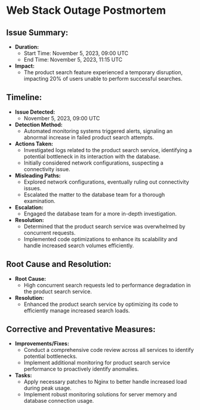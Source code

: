 # Web Stack Outage Postmortem

## Issue Summary:

- **Duration:**
  - Start Time: November 5, 2023, 09:00 UTC
  - End Time: November 5, 2023, 11:15 UTC
- **Impact:**
  - The product search feature experienced a temporary disruption, impacting 20% of users unable to perform successful searches.

## Timeline:

- **Issue Detected:**
  - November 5, 2023, 09:00 UTC
- **Detection Method:**
  - Automated monitoring systems triggered alerts, signaling an abnormal increase in failed product search attempts.
- **Actions Taken:**
  - Investigated logs related to the product search service, identifying a potential bottleneck in its interaction with the database.
  - Initially considered network configurations, suspecting a connectivity issue.
- **Misleading Paths:**
  - Explored network configurations, eventually ruling out connectivity issues.
  - Escalated the matter to the database team for a thorough examination.
- **Escalation:**
  - Engaged the database team for a more in-depth investigation.
- **Resolution:**
  - Determined that the product search service was overwhelmed by concurrent requests.
  - Implemented code optimizations to enhance its scalability and handle increased search volumes efficiently.

## Root Cause and Resolution:

- **Root Cause:**
  - High concurrent search requests led to performance degradation in the product search service.
- **Resolution:**
  - Enhanced the product search service by optimizing its code to efficiently manage increased search loads.

## Corrective and Preventative Measures:

- **Improvements/Fixes:**
  - Conduct a comprehensive code review across all services to identify potential bottlenecks.
  - Implement additional monitoring for product search service performance to proactively identify anomalies.
- **Tasks:**
  - Apply necessary patches to Nginx to better handle increased load during peak usage.
  - Implement robust monitoring solutions for server memory and database connection usage.


